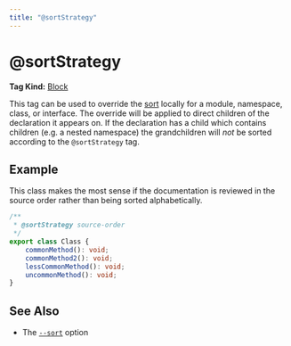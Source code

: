 ```yaml
---
title: "@sortStrategy"
---
```


# @sortStrategy

**Tag Kind:** [Block](../tags.md#block-tags) <br>

This tag can be used to override the [sort](../options/organization.md#sort) locally
for a module, namespace, class, or interface. The override will be applied to direct
children of the declaration it appears on. If the declaration has a child which contains
children (e.g. a nested namespace) the grandchildren will _not_ be sorted according
to the `@sortStrategy` tag.

## Example

This class makes the most sense if the documentation is reviewed in the source order
rather than being sorted alphabetically.

```ts
/**
 * @sortStrategy source-order
 */
export class Class {
    commonMethod(): void;
    commonMethod2(): void;
    lessCommonMethod(): void;
    uncommonMethod(): void;
}
```

## See Also

- The [`--sort`](../options/organization.md#sort) option
